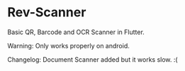 # Rev-Scanner
Basic QR, Barcode and OCR Scanner in Flutter.

Warning: Only works properly on android.

Changelog: Document Scanner added but it works slow. :(
